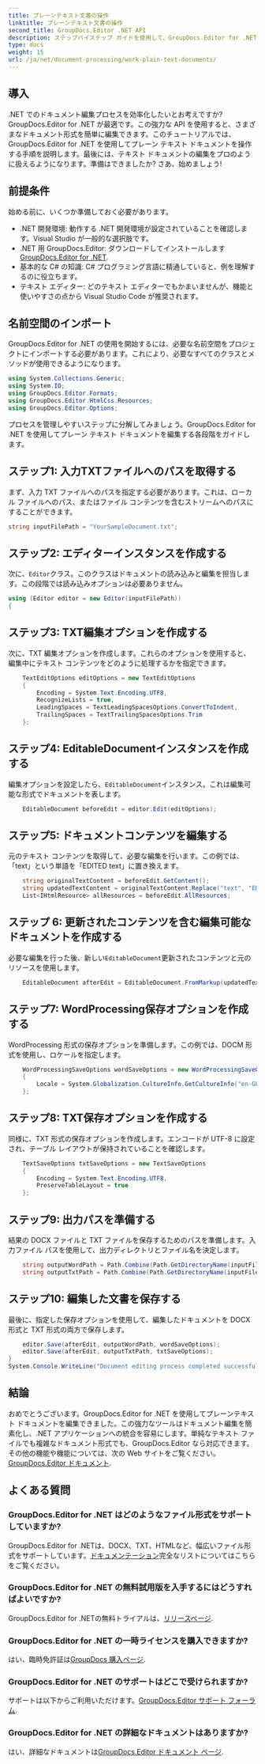 ```yaml
---
title: プレーンテキスト文書の操作
linktitle: プレーンテキスト文書の操作
second_title: GroupDocs.Editor .NET API
description: ステップバイステップ ガイドを使用して、GroupDocs.Editor for .NET を使用してプレーン テキスト ドキュメントを編集する方法を学びます。.NET ドキュメントの編集プロセスを簡素化します。
type: docs
weight: 15
url: /ja/net/document-processing/work-plain-text-documents/
---
```

## 導入
.NET でのドキュメント編集プロセスを効率化したいとお考えですか? GroupDocs.Editor for .NET が最適です。この強力な API を使用すると、さまざまなドキュメント形式を簡単に編集できます。このチュートリアルでは、GroupDocs.Editor for .NET を使用してプレーン テキスト ドキュメントを操作する手順を説明します。最後には、テキスト ドキュメントの編集をプロのように扱えるようになります。準備はできましたか? さあ、始めましょう!
## 前提条件
始める前に、いくつか準備しておく必要があります。
- .NET 開発環境: 動作する .NET 開発環境が設定されていることを確認します。Visual Studio が一般的な選択肢です。
-  .NET 用 GroupDocs.Editor: ダウンロードしてインストールします[GroupDocs.Editor for .NET](https://releases.groupdocs.com/editor/net/).
- 基本的な C# の知識: C# プログラミング言語に精通していると、例を理解するのに役立ちます。
- テキスト エディター: どのテキスト エディターでもかまいませんが、機能と使いやすさの点から Visual Studio Code が推奨されます。
## 名前空間のインポート
GroupDocs.Editor for .NET の使用を開始するには、必要な名前空間をプロジェクトにインポートする必要があります。これにより、必要なすべてのクラスとメソッドが使用できるようになります。
```csharp
using System.Collections.Generic;
using System.IO;
using GroupDocs.Editor.Formats;
using GroupDocs.Editor.HtmlCss.Resources;
using GroupDocs.Editor.Options;
```
プロセスを管理しやすいステップに分解してみましょう。GroupDocs.Editor for .NET を使用してプレーン テキスト ドキュメントを編集する各段階をガイドします。
## ステップ1: 入力TXTファイルへのパスを取得する
まず、入力 TXT ファイルへのパスを指定する必要があります。これは、ローカル ファイルへのパス、またはファイル コンテンツを含むストリームへのパスにすることができます。
```csharp
string inputFilePath = "YourSampleDocument.txt";
```
## ステップ2: エディターインスタンスを作成する
次に、`Editor`クラス。このクラスはドキュメントの読み込みと編集を担当します。この段階では読み込みオプションは必要ありません。
```csharp
using (Editor editor = new Editor(inputFilePath))
{
```
## ステップ3: TXT編集オプションを作成する
次に、TXT 編集オプションを作成します。これらのオプションを使用すると、編集中にテキスト コンテンツをどのように処理するかを指定できます。
```csharp
    TextEditOptions editOptions = new TextEditOptions
    {
        Encoding = System.Text.Encoding.UTF8,
        RecognizeLists = true,
        LeadingSpaces = TextLeadingSpacesOptions.ConvertToIndent,
        TrailingSpaces = TextTrailingSpacesOptions.Trim
    };
```
## ステップ4: EditableDocumentインスタンスを作成する
編集オプションを設定したら、`EditableDocument`インスタンス。これは編集可能な形式でドキュメントを表します。
```csharp
    EditableDocument beforeEdit = editor.Edit(editOptions);
```
## ステップ5: ドキュメントコンテンツを編集する
元のテキスト コンテンツを取得して、必要な編集を行います。この例では、「text」という単語を「EDITED text」に置き換えます。
```csharp
    string originalTextContent = beforeEdit.GetContent();
    string updatedTextContent = originalTextContent.Replace("text", "EDITED text");
    List<IHtmlResource> allResources = beforeEdit.AllResources;
```
## ステップ 6: 更新されたコンテンツを含む編集可能なドキュメントを作成する
必要な編集を行った後、新しい`EditableDocument`更新されたコンテンツと元のリソースを使用します。
```csharp
    EditableDocument afterEdit = EditableDocument.FromMarkup(updatedTextContent, allResources);
```
## ステップ7: WordProcessing保存オプションを作成する
WordProcessing 形式の保存オプションを準備します。この例では、DOCM 形式を使用し、ロケールを指定します。
```csharp
    WordProcessingSaveOptions wordSaveOptions = new WordProcessingSaveOptions(WordProcessingFormats.Docm)
    {
        Locale = System.Globalization.CultureInfo.GetCultureInfo("en-GB")
    };
```
## ステップ8: TXT保存オプションを作成する
同様に、TXT 形式の保存オプションを作成します。エンコードが UTF-8 に設定され、テーブル レイアウトが保持されていることを確認します。
```csharp
    TextSaveOptions txtSaveOptions = new TextSaveOptions
    {
        Encoding = System.Text.Encoding.UTF8,
        PreserveTableLayout = true
    };
```
## ステップ9: 出力パスを準備する
結果の DOCX ファイルと TXT ファイルを保存するためのパスを準備します。入力ファイル パスを使用して、出力ディレクトリとファイル名を決定します。
```csharp
    string outputWordPath = Path.Combine(Path.GetDirectoryName(inputFilePath), Path.GetFileNameWithoutExtension(inputFilePath) + ".docm");
    string outputTxtPath = Path.Combine(Path.GetDirectoryName(inputFilePath), Path.GetFileNameWithoutExtension(inputFilePath) + ".txt");
```
## ステップ10: 編集した文書を保存する
最後に、指定した保存オプションを使用して、編集したドキュメントを DOCX 形式と TXT 形式の両方で保存します。
```csharp
    editor.Save(afterEdit, outputWordPath, wordSaveOptions);
    editor.Save(afterEdit, outputTxtPath, txtSaveOptions);
}
System.Console.WriteLine("Document editing process completed successfully!");
```
## 結論
おめでとうございます。GroupDocs.Editor for .NET を使用してプレーンテキスト ドキュメントを編集できました。この強力なツールはドキュメント編集を簡素化し、.NET アプリケーションへの統合を容易にします。単純なテキスト ファイルでも複雑なドキュメント形式でも、GroupDocs.Editor なら対応できます。その他の機能や機能については、次の Web サイトをご覧ください。[GroupDocs.Editor ドキュメント](https://reference.groupdocs.com/editor/net/).
## よくある質問
### GroupDocs.Editor for .NET はどのようなファイル形式をサポートしていますか?
 GroupDocs.Editor for .NETは、DOCX、TXT、HTMLなど、幅広いファイル形式をサポートしています。[ドキュメンテーション](https://reference.groupdocs.com/editor/net/)完全なリストについてはこちらをご覧ください。
### GroupDocs.Editor for .NET の無料試用版を入手するにはどうすればよいですか?
 GroupDocs.Editor for .NETの無料トライアルは、[リリースページ](https://releases.groupdocs.com/).
### GroupDocs.Editor for .NET の一時ライセンスを購入できますか?
はい、臨時免許証は[GroupDocs 購入ページ](https://purchase.groupdocs.com/temporary-license/).
### GroupDocs.Editor for .NET のサポートはどこで受けられますか?
サポートは以下からご利用いただけます。[GroupDocs.Editor サポート フォーラム](https://forum.groupdocs.com/c/editor/20).
### GroupDocs.Editor for .NET の詳細なドキュメントはありますか?
はい、詳細なドキュメントは[GroupDocs.Editor ドキュメント ページ](https://reference.groupdocs.com/editor/net/).